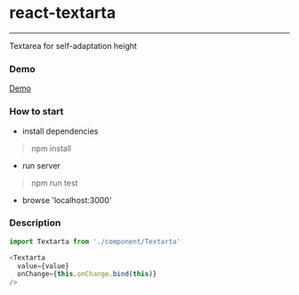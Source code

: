 # react-textarta
------------

Textarea  for self-adaptation height

### Demo
[Demo](https://oonne.github.io/react-textarta/build/)

### How to start
* install dependencies
> npm install

* run server
> npm run test

* browse 'localhost:3000'


### Description

``` javascript
import Textarta from './component/Textarta'

<Textarta
  value={value}
  onChange={this.onChange.bind(this)}
/>